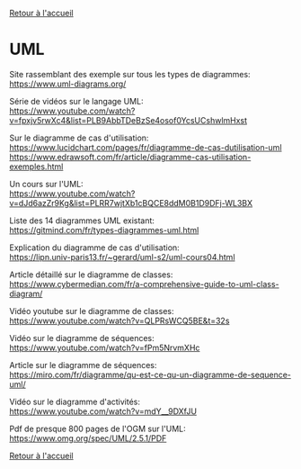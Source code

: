 [Retour à l'accueil](../README.md)
# UML

Site rassemblant des exemple sur tous les types de diagrammes: \
https://www.uml-diagrams.org/

Série de vidéos sur le langage UML: \
https://www.youtube.com/watch?v=fpxjv5rwXc4&list=PLB9AbbTDeBzSe4osof0YcsUCshwlmHxst

Sur le diagramme de cas d'utilisation: \
https://www.lucidchart.com/pages/fr/diagramme-de-cas-dutilisation-uml \
https://www.edrawsoft.com/fr/article/diagramme-cas-utilisation-exemples.html

Un cours sur l'UML: \
https://www.youtube.com/watch?v=dJd6azZr9Kg&list=PLRR7wjtXb1cBQCE8ddM0B1D9DFj-WL3BX

Liste des 14 diagrammes UML existant: \
https://gitmind.com/fr/types-diagrammes-uml.html

Explication du diagramme de cas d'utilisation: \
https://lipn.univ-paris13.fr/~gerard/uml-s2/uml-cours04.html

Article détaillé sur le diagramme de classes: \
https://www.cybermedian.com/fr/a-comprehensive-guide-to-uml-class-diagram/


Vidéo youtube sur le diagramme de classes: \
https://www.youtube.com/watch?v=QLPRsWCQ5BE&t=32s

Vidéo sur le diagramme de séquences: \
https://www.youtube.com/watch?v=fPm5NrvmXHc

Article sur le diagramme de séquences: \
https://miro.com/fr/diagramme/qu-est-ce-qu-un-diagramme-de-sequence-uml/

Vidéo sur le diagramme d'activités: \
https://www.youtube.com/watch?v=mdY__9DXfJU

Pdf de presque 800 pages de l'OGM sur l'UML: \
https://www.omg.org/spec/UML/2.5.1/PDF



[Retour à l'accueil](../README.md)